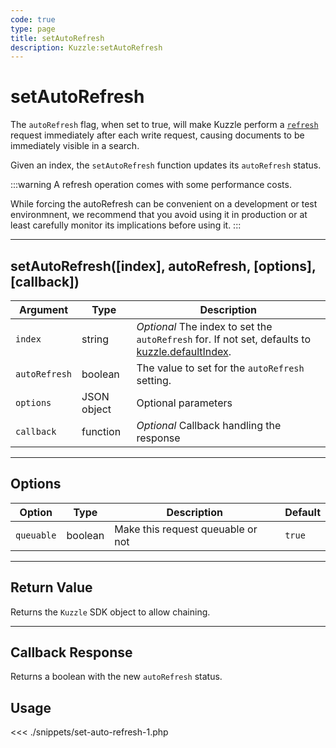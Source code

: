 ```yaml
---
code: true
type: page
title: setAutoRefresh
description: Kuzzle:setAutoRefresh
---
```


# setAutoRefresh

The `autoRefresh` flag, when set to true, will make Kuzzle perform a
[`refresh`](https://www.elastic.co/guide/en/elasticsearch/reference/5.4/docs-refresh.html) request
immediately after each write request, causing documents to be immediately visible in a search.

Given an index, the `setAutoRefresh` function updates its `autoRefresh` status.

:::warning
A refresh operation comes with some performance costs.

While forcing the autoRefresh can be convenient on a development or test environmnent, we recommend that you avoid
using it in production or at least carefully monitor its implications before using it.
:::

---

## setAutoRefresh([index], autoRefresh, [options], [callback])

| Argument      | Type        | Description                                                                                                                      |
| ------------- | ----------- | -------------------------------------------------------------------------------------------------------------------------------- |
| `index`       | string      | _Optional_ The index to set the `autoRefresh` for. If not set, defaults to [kuzzle.defaultIndex](/sdk/php/3/core-classes/kuzzle/#properties). |
| `autoRefresh` | boolean     | The value to set for the `autoRefresh` setting.                                                                                  |
| `options`     | JSON object | Optional parameters                                                                                                              |
| `callback`    | function    | _Optional_ Callback handling the response                                                                                        |

---

## Options

| Option     | Type    | Description                       | Default |
| ---------- | ------- | --------------------------------- | ------- |
| `queuable` | boolean | Make this request queuable or not | `true`  |

---

## Return Value

Returns the `Kuzzle` SDK object to allow chaining.

---

## Callback Response

Returns a boolean with the new `autoRefresh` status.

## Usage

<<< ./snippets/set-auto-refresh-1.php
